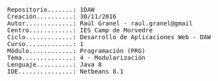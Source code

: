 <pre>
Repositorio.......: 1DAW
Creación..........: 30/11/2016
Autor.............: Raúl Granel - raul.granel@gmail
Centro............: IES Camp de Morvedre
Ciclo.............: Desarrollo de Aplicaciones Web - DAW
Curso.............: 1
Módulo............: Programación (PRG)
Tema..............: 4 - Modularización
Lenguaje..........: Java 8
IDE...............: Netbeans 8.1
<pre>